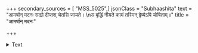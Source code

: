 +++
secondary_sources = [ "MSS_5025",]
jsonClass = "Subhaashita"
text = "आमर्षान् मदनः सद्यो दीप्तश् चेतसि जायते।  \nस वृद्धिं नीयते कामं तस्मिन् द्वेष्येऽपि योषिताम्॥"
title = "आमर्षान् मदनः"

+++

<details><summary>Text</summary>

आमर्षान् मदनः सद्यो दीप्तश् चेतसि जायते।  
स वृद्धिं नीयते कामं तस्मिन् द्वेष्येऽपि योषिताम्॥
</details>
